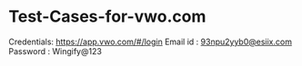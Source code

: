 # Test-Cases-for-vwo.com

Credentials: https://app.vwo.com/#/login
 Email id : 93npu2yyb0@esiix.com
 Password : Wingify@123
